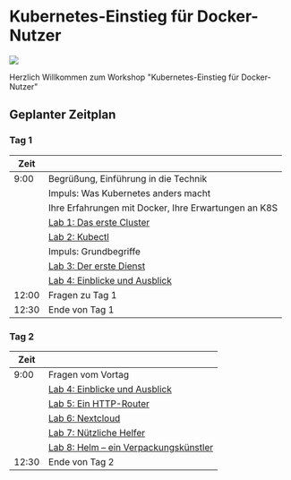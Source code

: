 # Kubernetes-Einstieg für Docker-Nutzer

![ ](https://www.heise-events.de/uploads/WQ8OofZU/767x0_2500x0/Kubernetes_Docker_2000x500.jpg)

Herzlich Willkommen zum Workshop "Kubernetes-Einstieg für Docker-Nutzer"


## Geplanter Zeitplan

### Tag 1 

|Zeit| |
|---|---|
|9:00|Begrüßung, Einführung in die Technik|
| |Impuls: Was Kubernetes anders macht|
| |Ihre Erfahrungen mit Docker, Ihre Erwartungen an K8S|
| |[Lab 1: Das erste Cluster](lab1/index.md)|
| |[Lab 2: Kubectl](lab2/index.md)|
| |Impuls: Grundbegriffe|
| |[Lab 3: Der erste Dienst](lab3/index.md)|
| |[Lab 4: Einblicke und Ausblick](lab4/index.md)|
|12:00|Fragen zu Tag 1|
|12:30|Ende von Tag 1|

### Tag 2 

|Zeit| |
|---|---|
|9:00|Fragen vom Vortag|
| |[Lab 4: Einblicke und Ausblick](lab4/index.md)|
| |[Lab 5: Ein HTTP-Router](lab5/index.md)|
| |[Lab 6: Nextcloud](lab6/index.md)|
| |[Lab 7: Nützliche Helfer](lab7/index.md)|
| |[Lab 8: Helm – ein Verpackungskünstler](lab8/index.md)|
|12:30|Ende von Tag 2|

